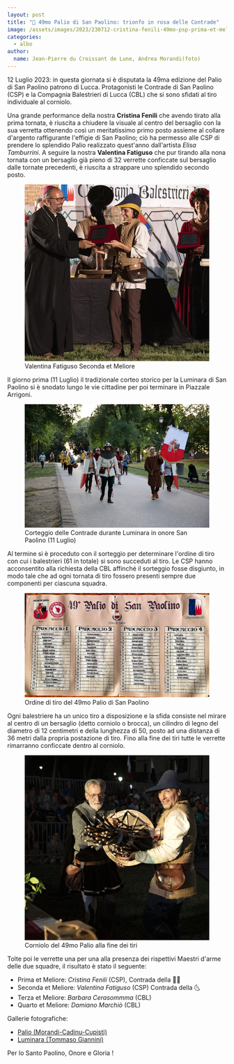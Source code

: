 ```yaml
---
layout: post
title: "🎯 49mo Palio di San Paolino: trionfo in rosa delle Contrade"
image: /assets/images/2023/230712-cristina-fenili-49mo-psp-prima-et-meliore.jpg
categories: 
  - albo
author:
  name: Jean-Pierre du Croissant de Lune, Andrea Morandi(foto)
---
```


12 Luglio 2023: in questa giornata si è disputata la 49ma edizione del Palio di San Paolino patrono di Lucca.
Protagonisti le Contrade di San Paolino (CSP) e la Compagnia Balestrieri di Lucca (CBL) che si sono sfidati al tiro individuale al corniolo.

<!-- more -->

Una grande performance della nostra **Cristina Fenili** che avendo tirato alla prima tornata, è riuscita a chiudere la visuale al centro del bersaglio con la sua verretta ottenendo così un meritatissimo primo posto assieme al collare d'argento raffigurante l'effigie di San Paolino; ciò ha permesso alle CSP di prendere lo splendido Palio realizzato quest'anno dall'artista *Elisa Tamburrini*.
A seguire la nostra **Valentina Fatiguso** che pur tirando alla nona tornata con un bersaglio già pieno di 32 verrette conficcate sul bersaglio dalle tornate precedenti, è riuscita a strappare uno splendido secondo posto.

<figure class="align-center">
    <img src="/assets/images/2023/230712-valentina-fatiguso-49mo-psp-seconda-et-meliore.jpg" alt="49mo palio san paolino valentina fatiguso seconda et meliore">
  <figcaption>Valentina Fatiguso Seconda et Meliore</figcaption>
</figure>

Il giorno prima (11 Luglio) il tradizionale corteo storico per la Luminara di San Paolino si è snodato lungo le vie cittadine per poi terminare in Piazzale Arrigoni.

<figure class="align-center">
    <img src="/assets/images/2023/230711-csp-luminara-sp-2023.jpg" alt="corteggio delle contrade durante luminara san paolino 2023">
  <figcaption>Corteggio delle Contrade durante Luminara in onore San Paolino (11 Luglio)</figcaption>
</figure>

Al termine si è proceduto con il sorteggio per determinare l'ordine di tiro con cui i balestrieri (61 in totale) si sono succeduti al tiro.
Le CSP hanno acconsentito alla richiesta della CBL affinché il sorteggio fosse disgiunto, in modo tale che ad ogni tornata di tiro fossero presenti sempre due componenti per ciascuna squadra.

<figure class="align-center">
    <img src="/assets/images/2023/230712-49mo-psp-ordine-tiro.jpg" alt="49mo palio san paolino ordine di tiro">
  <figcaption>Ordine di tiro del 49mo Palio di San Paolino</figcaption>
</figure>

Ogni balestriere ha un unico tiro a disposizione e la sfida consiste nel mirare al centro di un bersaglio (detto corniolo o brocca), un cilindro di legno del diametro di 12 centimetri e della lunghezza di 50, posto ad una distanza di 36 metri dalla propria postazione di tiro. Fino alla fine dei tiri tutte le verrette rimarranno conficcate dentro al corniolo.

<figure class="align-center">
    <img src="/assets/images/2023/230712-49mo-psp-corniolo.jpg" alt="49mo palio san paolino corniolo alla fine dei tiri">
  <figcaption>Corniolo del 49mo Palio alla fine dei tiri</figcaption>
</figure>

Tolte poi le verrette una per una alla presenza dei rispettivi Maestri d'arme delle due squadre, il risultato è stato il seguente:

* Prima et Meliore: *Cristina Fenili* (CSP), Contrada della 🧜‍♀️
* Seconda et Meliore: *Valentina Fatiguso* (CSP) Contrada della 🌜
* Terza et Meliore: *Barbara Cerasommma* (CBL)
* Quarto et Meliore: *Damiano Marchiò* (CBL)

Gallerie fotografiche:

* [Palio (Morandi-Cadinu-Cupisti)](https://photos.app.goo.gl/mw66tpvNYyuEPZsYA)
* [Luminara (Tommaso Giannini)](https://photos.app.goo.gl/yYc8K8q2isMkmAy4A)

Per lo Santo Paolino, Onore e Gloria !
